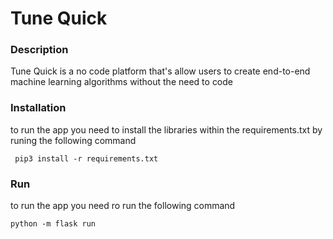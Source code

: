 # Tune Quick
### Description
Tune Quick is a no code platform that's allow users to create end-to-end machine learning algorithms without the need
to code 

### Installation
to run the app you need to install the libraries within the requirements.txt by runing the following command

`` pip3 install -r requirements.txt``
### Run
to run the app you need ro run the following command 

``python -m flask run``

